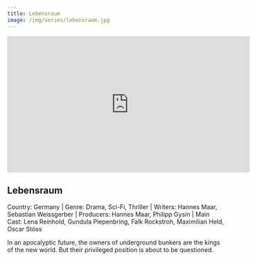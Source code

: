 ```yaml
---
title: Lebensraum 
image: /img/series/lebensraum.jpg
---
```

<iframe width="560" height="315" src="https://vimeo.com/779782991" frameborder="0" allow="accelerometer; autoplay; encrypted-media; gyroscope; picture-in-picture" allowfullscreen></iframe>

## Lebensraum
Country: Germany | Genre: Drama, Sci-Fi, Thriller | Writers: Hannes Maar, Sebastian Weissgerber | Producers: Hannes Maar, Philipp Gysin | Main Cast: Lena Reinhold, Gundula Piepenbring, Falk Rockstroh, Maximilian Held, Oscar Stöss

In an apocalyptic future, the owners of underground bunkers are the kings of the new world. But their privileged position is about to be questioned.
